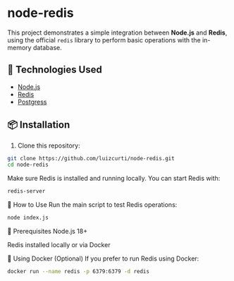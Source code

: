 # node-redis

This project demonstrates a simple integration between **Node.js** and **Redis**, using the official `redis` library to perform basic operations with the in-memory database.

## 🚀 Technologies Used

- [Node.js](https://nodejs.org/)
- [Redis](https://redis.io/)
- [Postgress](https://www.postgresql.org/)

## 📦 Installation

1. Clone this repository:

```bash
git clone https://github.com/luizcurti/node-redis.git
cd node-redis
```

Make sure Redis is installed and running locally. You can start Redis with:

```bash
redis-server
```

🧪 How to Use
Run the main script to test Redis operations:

```bash
node index.js
```

🧠 Prerequisites
Node.js 18+

Redis installed locally or via Docker

🐳 Using Docker (Optional)
If you prefer to run Redis using Docker:

```bash
docker run --name redis -p 6379:6379 -d redis
```
